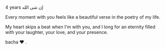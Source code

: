 
4 years إن شى الله

Every moment with you feels like a beautiful verse in the poetry of my life. 

My heart skips a beat when I'm with you, and I long for an eternity filled with your laughter, your love, and your presence.


 bacha ❤️ .
